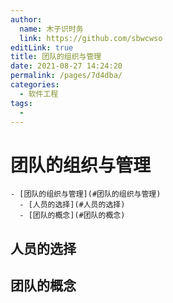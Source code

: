 ```yaml
---
author: 
  name: 木子识时务
  link: https://github.com/sbwcwso
editLink: true
title: 团队的组织与管理
date: 2021-08-27 14:24:20
permalink: /pages/7d4dba/
categories: 
  - 软件工程
tags: 
  - 
---
```


# 团队的组织与管理

```markmap
- [团队的组织与管理](#团队的组织与管理)
  - [人员的选择](#人员的选择)
  - [团队的概念](#团队的概念)
```

## 人员的选择

## 团队的概念


